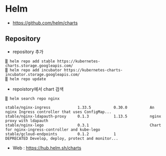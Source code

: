 # Helm

* https://github.com/helm/charts


## Repository

* repository 추가

```
▒ helm repo add stable https://kubernetes-charts.storage.googleapis.com/
▒ helm repo add incubator https://kubernetes-charts-incubator.storage.googleapis.com/
▒ helm repo update
```

* repoistory에서 chart 검색

```
▒ helm search repo nginx

stable/nginx-ingress            1.33.5          0.30.0          An nginx Ingress controller that uses ConfigMap...
stable/nginx-ldapauth-proxy     0.1.3           1.13.5          nginx proxy with ldapauth                         
stable/nginx-lego               0.3.1                           Chart for nginx-ingress-controller and kube-lego  
stable/gcloud-endpoints         0.1.2           1               DEPRECATED Develop, deploy, protect and monitor...
```

* Web : https://hub.helm.sh/charts
